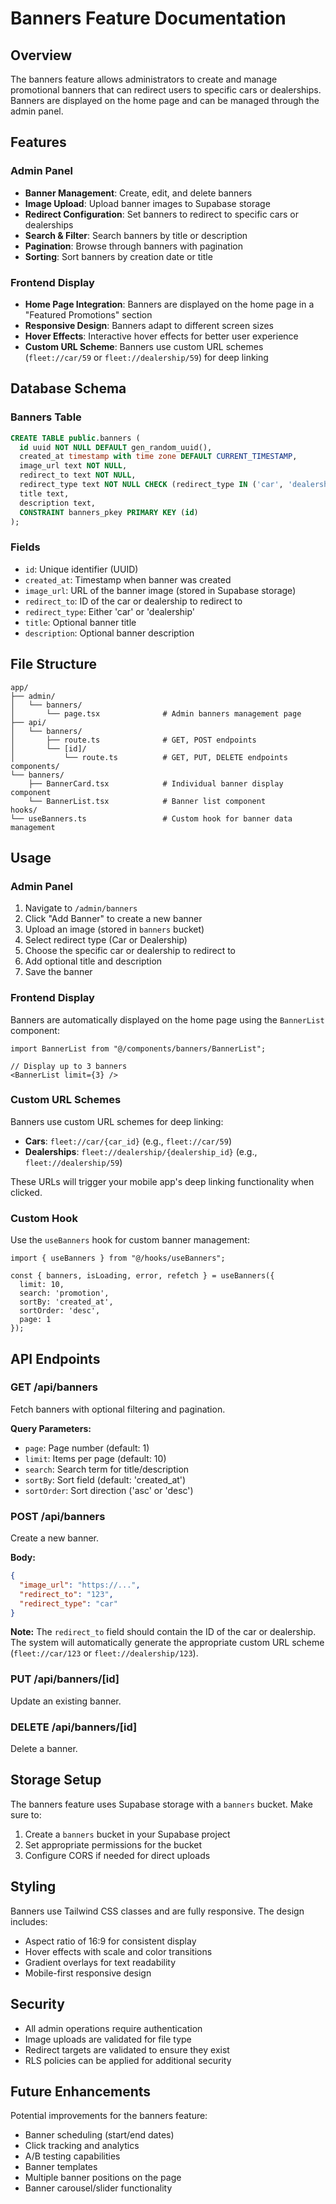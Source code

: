 # Banners Feature Documentation

## Overview
The banners feature allows administrators to create and manage promotional banners that can redirect users to specific cars or dealerships. Banners are displayed on the home page and can be managed through the admin panel.

## Features

### Admin Panel
- **Banner Management**: Create, edit, and delete banners
- **Image Upload**: Upload banner images to Supabase storage
- **Redirect Configuration**: Set banners to redirect to specific cars or dealerships
- **Search & Filter**: Search banners by title or description
- **Pagination**: Browse through banners with pagination
- **Sorting**: Sort banners by creation date or title

### Frontend Display
- **Home Page Integration**: Banners are displayed on the home page in a "Featured Promotions" section
- **Responsive Design**: Banners adapt to different screen sizes
- **Hover Effects**: Interactive hover effects for better user experience
- **Custom URL Scheme**: Banners use custom URL schemes (`fleet://car/59` or `fleet://dealership/59`) for deep linking

## Database Schema

### Banners Table
```sql
CREATE TABLE public.banners (
  id uuid NOT NULL DEFAULT gen_random_uuid(),
  created_at timestamp with time zone DEFAULT CURRENT_TIMESTAMP,
  image_url text NOT NULL,
  redirect_to text NOT NULL,
  redirect_type text NOT NULL CHECK (redirect_type IN ('car', 'dealership')),
  title text,
  description text,
  CONSTRAINT banners_pkey PRIMARY KEY (id)
);
```

### Fields
- `id`: Unique identifier (UUID)
- `created_at`: Timestamp when banner was created
- `image_url`: URL of the banner image (stored in Supabase storage)
- `redirect_to`: ID of the car or dealership to redirect to
- `redirect_type`: Either 'car' or 'dealership'
- `title`: Optional banner title
- `description`: Optional banner description

## File Structure

```
app/
├── admin/
│   └── banners/
│       └── page.tsx              # Admin banners management page
├── api/
│   └── banners/
│       ├── route.ts              # GET, POST endpoints
│       └── [id]/
│           └── route.ts          # GET, PUT, DELETE endpoints
components/
└── banners/
    ├── BannerCard.tsx            # Individual banner display component
    └── BannerList.tsx            # Banner list component
hooks/
└── useBanners.ts                 # Custom hook for banner data management
```

## Usage

### Admin Panel
1. Navigate to `/admin/banners`
2. Click "Add Banner" to create a new banner
3. Upload an image (stored in `banners` bucket)
4. Select redirect type (Car or Dealership)
5. Choose the specific car or dealership to redirect to
6. Add optional title and description
7. Save the banner

### Frontend Display
Banners are automatically displayed on the home page using the `BannerList` component:

```tsx
import BannerList from "@/components/banners/BannerList";

// Display up to 3 banners
<BannerList limit={3} />
```

### Custom URL Schemes
Banners use custom URL schemes for deep linking:
- **Cars**: `fleet://car/{car_id}` (e.g., `fleet://car/59`)
- **Dealerships**: `fleet://dealership/{dealership_id}` (e.g., `fleet://dealership/59`)

These URLs will trigger your mobile app's deep linking functionality when clicked.

### Custom Hook
Use the `useBanners` hook for custom banner management:

```tsx
import { useBanners } from "@/hooks/useBanners";

const { banners, isLoading, error, refetch } = useBanners({
  limit: 10,
  search: 'promotion',
  sortBy: 'created_at',
  sortOrder: 'desc',
  page: 1
});
```

## API Endpoints

### GET /api/banners
Fetch banners with optional filtering and pagination.

**Query Parameters:**
- `page`: Page number (default: 1)
- `limit`: Items per page (default: 10)
- `search`: Search term for title/description
- `sortBy`: Sort field (default: 'created_at')
- `sortOrder`: Sort direction ('asc' or 'desc')

### POST /api/banners
Create a new banner.

**Body:**
```json
{
  "image_url": "https://...",
  "redirect_to": "123",
  "redirect_type": "car"
}
```

**Note:** The `redirect_to` field should contain the ID of the car or dealership. The system will automatically generate the appropriate custom URL scheme (`fleet://car/123` or `fleet://dealership/123`).

### PUT /api/banners/[id]
Update an existing banner.

### DELETE /api/banners/[id]
Delete a banner.

## Storage Setup

The banners feature uses Supabase storage with a `banners` bucket. Make sure to:

1. Create a `banners` bucket in your Supabase project
2. Set appropriate permissions for the bucket
3. Configure CORS if needed for direct uploads

## Styling

Banners use Tailwind CSS classes and are fully responsive. The design includes:
- Aspect ratio of 16:9 for consistent display
- Hover effects with scale and color transitions
- Gradient overlays for text readability
- Mobile-first responsive design

## Security

- All admin operations require authentication
- Image uploads are validated for file type
- Redirect targets are validated to ensure they exist
- RLS policies can be applied for additional security

## Future Enhancements

Potential improvements for the banners feature:
- Banner scheduling (start/end dates)
- Click tracking and analytics
- A/B testing capabilities
- Banner templates
- Multiple banner positions on the page
- Banner carousel/slider functionality

